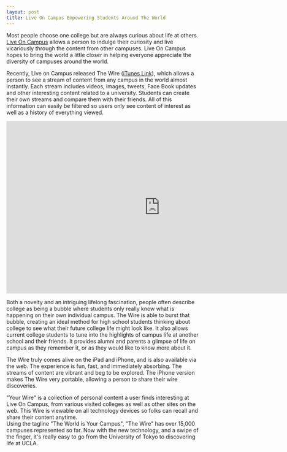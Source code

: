 ```yaml
---
layout: post
title: Live On Campus Empowering Students Around The World
---
```


Most people choose one college but are always curious about life at others. <a href="http://liveoncampus.com/">Live On Campus</a> allows a person to indulge their curiosity and live vicariously through the content from other campuses. Live On Campus hopes to bring the world a little closer in helping everyone appreciate the diversity of campuses around the world.

Recently, Live on Campus released The Wire (<a href="http://itunes.apple.com/us/app/live-on-campus/id403307134?mt=8">iTunes Link</a>), which allows a person to see a stream of content from any campus in the world almost instantly. Each stream includes videos, images, tweets, Face Book updates and other interesting content related to a university. Students can create their own streams and compare them with their friends. All of this information can easily be filtered so users only see content of interest as well as a history of everything viewed.

<iframe width="800" height="450" src="http://www.youtube.com/embed/7oSlZLXKDQA?hd=1" frameborder="0" allowfullscreen></iframe>

Both a novelty and an intriguing lifelong fascination, people often describe college as being a bubble where students only really know what is happening on their own individual campus. The Wire is able to burst that bubble, creating an ideal method for high school students thinking about college to see what their future college life might look like. It also allows current college students to tune into the highlights of campus life at another school and their friends. It provides alumni and parents a glimpse of life on campus as they remember it, or as they would like to know more about it.

The Wire truly comes alive on the iPad and iPhone, and is also available via the web. The experience is fun, fast, and immediately absorbing. The streams of content are vibrant and beg to be explored. The iPhone version makes The Wire very portable, allowing a person to share their wire discoveries.

"Your Wire" is a collection of personal content a user finds interesting at Live On Campus, from various visited colleges as well as other sites on the web. This Wire is viewable on all technology devices so folks can recall and share their content anytime.<br />
Using the tagline "The World is Your Campus", "The Wire" has over 15,000 campuses represented so far. Now with the new technology, and a swipe of the finger, it's really easy to go from the University of Tokyo to discovering life at UCLA.
